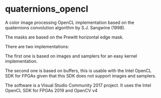 # quaternions_opencl
A color image processing OpenCL implementation based on the quaternions convolution algorithm by S.J. Sangwine (1998).

The masks are based on the Prewitt horizontal edge mask.


There are two implementations:

The first one is based on images and samplers for an easy kernel implementation.

The second one is based on buffers, this is usable with the Intel OpenCL SDK for FPGAs given that this SDK does not support images and samplers.

The software is a Visual Studio Community 2017 project. It uses the Intel OpenCL SDK for FPGAs 2019 and OpenCV v4
